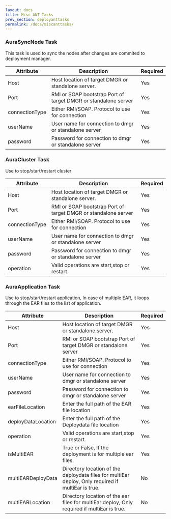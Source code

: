 ```yaml
---
layout: docs
title: Misc ANT Tasks
prev_section: deployanttasks
permalink: /docs/miscanttasks/
---
```

### AuraSyncNode Task

This task is used to sync the nodes after changes are commited to deployment manager.

Attribute | Description | Required |
----------|-------------|----------|
Host|Host location of target DMGR or standalone server.|Yes| 
Port|RMI or SOAP bootstrap Port of target DMGR or standalone server|Yes| 
connectionType|Either RMI/SOAP. Protocol to use for connection|Yes| 
userName|User name for connection to dmgr or standalone server|Yes| 
password|Password for connection to dmgr or standalone server|Yes| 

### AuraCluster Task
Use to stop/start/restart cluster

Attribute | Description | Required |
----------|-------------|----------|
Host|Host location of target DMGR or standalone server.|Yes| 
Port|RMI or SOAP bootstrap Port of target DMGR or standalone server|Yes| 
connectionType|Either RMI/SOAP. Protocol to use for connection|Yes| 
userName|User name for connection to dmgr or standalone server|Yes| 
password|Password for connection to dmgr or standalone server|Yes| 
operation|Valid operations are start,stop or restart. |Yes|

### AuraApplication Task
Use to stop/start/restart application, In case of multiple EAR, it loops through the EAR files to the list of application.

Attribute | Description | Required |
----------|-------------|----------|
Host|Host location of target DMGR or standalone server.|Yes| 
Port|RMI or SOAP bootstrap Port of target DMGR or standalone server|Yes| 
connectionType|Either RMI/SOAP. Protocol to use for connection|Yes| 
userName|User name for connection to dmgr or standalone server|Yes| 
password|Password for connection to dmgr or standalone server|Yes| 
earFileLocation|Enter the full path of the EAR file location|Yes|
deployDataLocation|Enter the full path of the Deploydata file location|Yes|
operation|Valid operations are start,stop or restart. |Yes|
isMultiEAR|True or False, If the deployment is for multiple ear files.|Yes|
multiEARDeployData|Directory location of the deploydata files for multiEar deploy, Only required if multiEar is true.|No|
multiEARLocation|Directory location of the ear files for multiEar deploy, Only required if multiEar is true.|No|


